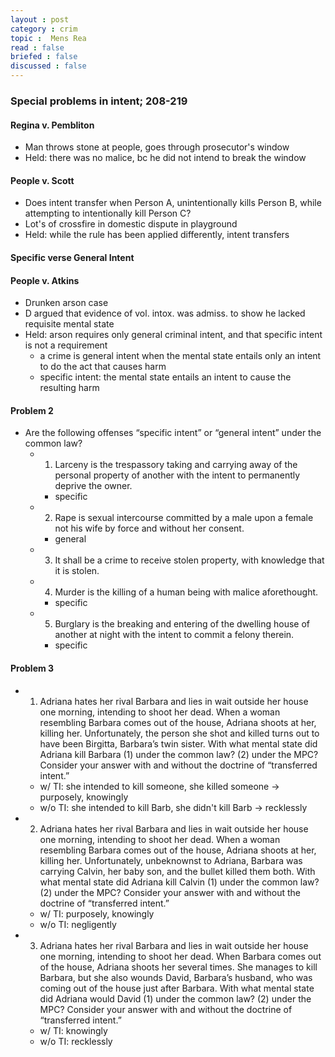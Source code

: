 ```yaml
---
layout : post
category : crim
topic :  Mens Rea
read : false
briefed : false
discussed : false
---
```


### Special problems in intent; 208-219

#### Regina v. Pembliton
- Man throws stone at people, goes through prosecutor's window
- Held: there was no malice, bc he did not intend to break the window

#### People v. Scott
- Does intent transfer when Person A, unintentionally kills Person B, while attempting to intentionally kill Person C?
- Lot's of crossfire in domestic dispute in playground
- Held: while the rule has been applied differently, intent transfers

#### Specific verse General Intent

#### People v. Atkins
- Drunken arson case
- D argued that evidence of vol. intox. was admiss. to show he lacked requisite mental state
- Held: arson requires only general criminal intent, and that specific intent is not a requirement
	- a crime is general intent when the mental state entails only an intent to do the act that causes harm
	- specific intent: the mental state entails an intent to cause the resulting harm
	
#### Problem 2
- Are the following offenses “specific intent” or “general intent” under the common law?
	- 1)  Larceny is the trespassory taking and carrying away of the personal property of another with the intent to permanently deprive the owner.
		- specific
	- 2)  Rape is sexual intercourse committed by a male upon a female not his wife by force and without her consent.
		- general
	- 3) It shall be a crime to receive stolen property, with knowledge that it is stolen.
	- 4) Murder is the killing of a human being with malice aforethought.
		- specific
	- 5) Burglary is the breaking and entering of the dwelling house of another at night with the intent to commit a felony therein.
		- specific
	
#### Problem 3
- 1) Adriana hates her rival Barbara and lies in wait outside her house one morning, intending to shoot her dead.  When a woman resembling Barbara comes out of the house, Adriana shoots at her, killing her.  Unfortunately, the person she shot and killed turns out to have been Birgitta, Barbara’s twin sister.  With what mental state did Adriana kill Barbara (1) under the common law? (2) under the MPC?  Consider your answer with and without the doctrine of “transferred intent.”
	- w/ TI: she intended to kill someone, she killed someone -> purposely, knowingly
	- w/o TI: she intended to kill Barb, she didn't kill Barb -> recklessly
- 2) Adriana hates her rival Barbara and lies in wait outside her house one morning, intending to shoot her dead.  When a woman resembling Barbara comes out of the house, Adriana shoots at her, killing her.  Unfortunately, unbeknownst to Adriana, Barbara was carrying Calvin, her baby son, and the bullet killed them both.  With what mental state did Adriana kill Calvin (1) under the common law? (2) under the MPC?  Consider your answer with and without the doctrine of “transferred intent.”
	- w/ TI: purposely, knowingly
	- w/o TI: negligently
- 3) Adriana hates her rival Barbara and lies in wait outside her house one morning, intending to shoot her dead.  When Barbara comes out of the house, Adriana shoots her several times.  She manages to kill Barbara, but she also wounds David, Barbara’s husband, who was coming out of the house just after Barbara.  With what mental state did Adriana would David (1) under the common law? (2) under the MPC?  Consider your answer with and without the doctrine of “transferred intent.”
	- w/ TI: knowingly
	- w/o TI: recklessly
